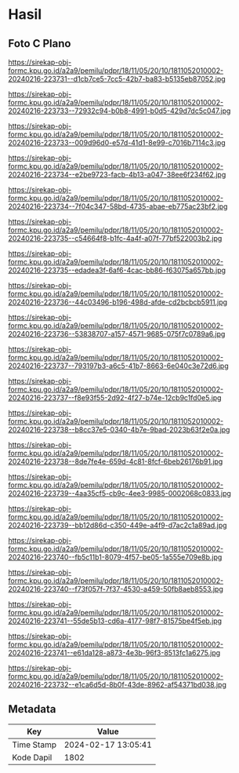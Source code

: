 # Hasil

## Foto C Plano

https://sirekap-obj-formc.kpu.go.id/a2a9/pemilu/pdpr/18/11/05/20/10/1811052010002-20240216-223731--d1cb7ce5-7cc5-42b7-ba83-b5135eb87052.jpg

https://sirekap-obj-formc.kpu.go.id/a2a9/pemilu/pdpr/18/11/05/20/10/1811052010002-20240216-223733--72932c94-b0b8-4991-b0d5-429d7dc5c047.jpg

https://sirekap-obj-formc.kpu.go.id/a2a9/pemilu/pdpr/18/11/05/20/10/1811052010002-20240216-223733--009d96d0-e57d-41d1-8e99-c7016b7114c3.jpg

https://sirekap-obj-formc.kpu.go.id/a2a9/pemilu/pdpr/18/11/05/20/10/1811052010002-20240216-223734--e2be9723-facb-4b13-a047-38ee6f234f62.jpg

https://sirekap-obj-formc.kpu.go.id/a2a9/pemilu/pdpr/18/11/05/20/10/1811052010002-20240216-223734--7f04c347-58bd-4735-abae-eb775ac23bf2.jpg

https://sirekap-obj-formc.kpu.go.id/a2a9/pemilu/pdpr/18/11/05/20/10/1811052010002-20240216-223735--c54664f8-b1fc-4a4f-a07f-77bf522003b2.jpg

https://sirekap-obj-formc.kpu.go.id/a2a9/pemilu/pdpr/18/11/05/20/10/1811052010002-20240216-223735--edadea3f-6af6-4cac-bb86-f63075a657bb.jpg

https://sirekap-obj-formc.kpu.go.id/a2a9/pemilu/pdpr/18/11/05/20/10/1811052010002-20240216-223736--44c03496-b196-498d-afde-cd2bcbcb5911.jpg

https://sirekap-obj-formc.kpu.go.id/a2a9/pemilu/pdpr/18/11/05/20/10/1811052010002-20240216-223736--53838707-a157-4571-9685-075f7c0789a6.jpg

https://sirekap-obj-formc.kpu.go.id/a2a9/pemilu/pdpr/18/11/05/20/10/1811052010002-20240216-223737--793197b3-a6c5-41b7-8663-6e040c3e72d6.jpg

https://sirekap-obj-formc.kpu.go.id/a2a9/pemilu/pdpr/18/11/05/20/10/1811052010002-20240216-223737--f8e93f55-2d92-4f27-b74e-12cb9c1fd0e5.jpg

https://sirekap-obj-formc.kpu.go.id/a2a9/pemilu/pdpr/18/11/05/20/10/1811052010002-20240216-223738--b8cc37e5-0340-4b7e-9bad-2023b63f2e0a.jpg

https://sirekap-obj-formc.kpu.go.id/a2a9/pemilu/pdpr/18/11/05/20/10/1811052010002-20240216-223738--8de7fe4e-659d-4c81-8fcf-6beb26176b91.jpg

https://sirekap-obj-formc.kpu.go.id/a2a9/pemilu/pdpr/18/11/05/20/10/1811052010002-20240216-223739--4aa35cf5-cb9c-4ee3-9985-0002068c0833.jpg

https://sirekap-obj-formc.kpu.go.id/a2a9/pemilu/pdpr/18/11/05/20/10/1811052010002-20240216-223739--bb12d86d-c350-449e-a4f9-d7ac2c1a89ad.jpg

https://sirekap-obj-formc.kpu.go.id/a2a9/pemilu/pdpr/18/11/05/20/10/1811052010002-20240216-223740--fb5c11b1-8079-4f57-be05-1a555e709e8b.jpg

https://sirekap-obj-formc.kpu.go.id/a2a9/pemilu/pdpr/18/11/05/20/10/1811052010002-20240216-223740--f73f057f-7f37-4530-a459-50fb8aeb8553.jpg

https://sirekap-obj-formc.kpu.go.id/a2a9/pemilu/pdpr/18/11/05/20/10/1811052010002-20240216-223741--55de5b13-cd6a-4177-98f7-81575be4f5eb.jpg

https://sirekap-obj-formc.kpu.go.id/a2a9/pemilu/pdpr/18/11/05/20/10/1811052010002-20240216-223741--e61da128-a873-4e3b-96f3-8513fc1a6275.jpg

https://sirekap-obj-formc.kpu.go.id/a2a9/pemilu/pdpr/18/11/05/20/10/1811052010002-20240216-223732--e1ca6d5d-8b0f-43de-8962-af54371bd038.jpg


## Metadata

| Key        | Value               |
| ---------- | ------------------- |
| Time Stamp | 2024-02-17 13:05:41 |
| Kode Dapil | 1802                |



